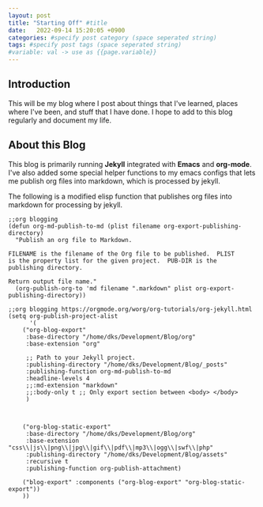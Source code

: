 ```yaml
---
layout: post
title: "Starting Off" #title 
date:   2022-09-14 15:20:05 +0900
categories: #specify post category (space seperated string)
tags: #specify post tags (space seperated string)
#variable: val -> use as {{page.variable}}
---
```



## Introduction

This will be my blog where I post about things that I've learned,
places where I've been, and stuff that I have done. I hope to add to this blog regularly and document my life.


## About this Blog

This blog is primarily running **Jekyll** integrated with **Emacs** and **org-mode**. I've also added some special helper functions to my emacs configs that lets me publish org files into markdown, which is processed by jekyll.

The following is a modified elisp function that publishes org files into markdown for processing by jekyll.

    ;;org blogging
    (defun org-md-publish-to-md (plist filename org-export-publishing-directory)
      "Publish an org file to Markdown.
    
    FILENAME is the filename of the Org file to be published.  PLIST
    is the property list for the given project.  PUB-DIR is the
    publishing directory.
    
    Return output file name."
      (org-publish-org-to 'md filename ".markdown" plist org-export-publishing-directory))
    
    ;;org blogging https://orgmode.org/worg/org-tutorials/org-jekyll.html
    (setq org-publish-project-alist
          '(
    	("org-blog-export"
    	 :base-directory "/home/dks/Development/Blog/org"
    	 :base-extension "org"
    
    	 ;; Path to your Jekyll project.
    	 :publishing-directory "/home/dks/Development/Blog/_posts"
    	 :publishing-function org-md-publish-to-md
    	 :headline-levels 4
    	 ;;:md-extension "markdown"
    	 ;;:body-only t ;; Only export section between <body> </body>
    	 )
    
    
    
    	("org-blog-static-export"
    	 :base-directory "/home/dks/Development/Blog/org"
    	 :base-extension "css\\|js\\|png\\|jpg\\|gif\\|pdf\\|mp3\\|ogg\\|swf\\|php"
    	 :publishing-directory "/home/dks/Development/Blog/assets"
    	 :recursive t
    	 :publishing-function org-publish-attachment)
    
    	("blog-export" :components ("org-blog-export" "org-blog-static-export"))
    	))



